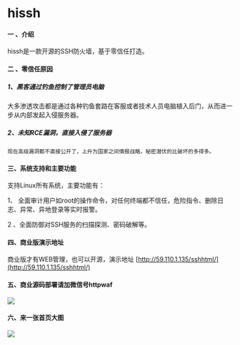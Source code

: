 # hissh

#### 一 、介绍
hissh是一款开源的SSH防火墙，基于零信任打造。

#### 二 、零信任原因
##### 1、黑客通过钓鱼控制了管理员电脑

​    大多渗透攻击都是通过各种钓鱼套路在客服或者技术人员电脑植入后门，从而进一步从内部发起入侵服务器。


##### 2、未知RCE漏洞，直接入侵了服务器

    现在高级漏洞都不直接公开了，上升为国家之间情报战略，秘密潜伏的比破坏的多得多。



#### 三、系统支持和主要功能
支持Linux所有系统，主要功能有：

1、 全面审计用户如root的操作命令，对任何终端都不信任，危险指令、删除日志、异常、异地登录等实时报警。

2 、全面防御对SSH服务的扫描探测、密码破解等。



#### 四、商业版演示地址

商业版才有WEB管理，也可以开源，演示地址 [http://59.110.1.135/sshhtml/](http://59.110.1.135/sshhtml/)

#### 五、商业源码部署请加微信号httpwaf

![](https://gitee.com/httpwaf/httpwaf/raw/master/img/wechat.png)

#### 六、来一张首页大图

![](https://gitee.com/httpwaf/hissh/raw/master/img/home.png)